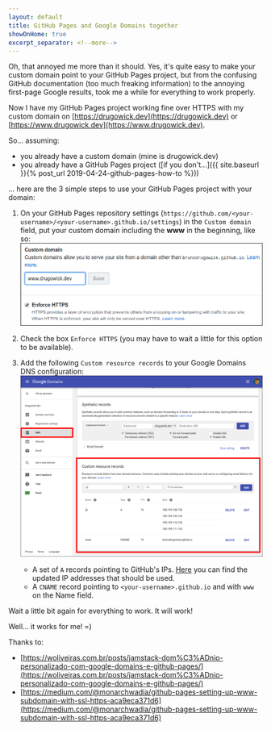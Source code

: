 ```yaml
---
layout: default
title: GitHub Pages and Google Domains together
showOnHome: true
excerpt_separator: <!--more-->
---
```


Oh, that annoyed me more than it should. Yes, it's quite easy to make your custom domain point to your GitHub Pages project, but from the confusing GitHub documentation (too much freaking information) to the annoying first-page Google results, took me a while for everything to work properly.

Now I have my GitHub Pages project working fine over HTTPS with my custom domain on [https://drugowick.dev](https://drugowick.dev) or [https://www.drugowick.dev](https://www.drugowick.dev).

So... assuming: 

- you already have a custom domain (mine is drugowick.dev)
- you already have a GitHub Pages project ([if you don't...]({{ site.baseurl }}{% post_url 2019-04-24-github-pages-how-to %}))

... here are the 3 simple steps to use your GitHub Pages project with your domain:

<!--more-->

1. On your GitHub Pages repository settings (`https://github.com/<your-username>/<your-username>.github.io/settings`) in the `Custom domain` field, put your custom domain including the **www** in the beginning, like so:
    ![GitHub Settings Custom Domain](/assets/img/post_2019-05-13/github-settings-customdomain.png)

2. Check the box `Enforce HTTPS` (you may have to wait a little for this option to be available).

3. Add the following `Custom resource records` to your Google Domains DNS configuration:
    ![Google Domains DNS Config](/assets/img/post_2019-05-13/google-domains-dnsconfig.png)

    - A set of `A` records pointing to GitHub's IPs. [Here](https://help.github.com/en/articles/setting-up-an-apex-domain#configuring-a-records-with-your-dns-provider) you can find the updated IP addresses that should be used.
    - A `CNAME` record pointing to `<your-username>.github.io` and with `www` on the Name field.
    
Wait a little bit again for everything to work. It will work! 

Well... it works for me! =)

Thanks to:

- [https://woliveiras.com.br/posts/jamstack-dom%C3%ADnio-personalizado-com-google-domains-e-github-pages/](https://woliveiras.com.br/posts/jamstack-dom%C3%ADnio-personalizado-com-google-domains-e-github-pages/)
- [https://medium.com/@monarchwadia/github-pages-setting-up-www-subdomain-with-ssl-https-aca9eca371d6](https://medium.com/@monarchwadia/github-pages-setting-up-www-subdomain-with-ssl-https-aca9eca371d6)